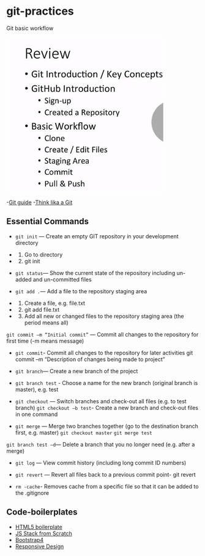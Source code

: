 # git-practices
Git basic workflow

![Git practices](https://github.com/dianavile/git-practices/blob/main/Git-Github.JPG)

-[Git guide](https://rogerdudler.github.io/git-guide/index.es.html)
-[Think lika a Git](http://think-like-a-git.net/)

## Essential Commands

- ```git init``` — Create an empty GIT repository in your development directory
- 1) Go to directory
- 2) git init

- ```git status```— Show the current state of the repository including un-added and un-committed files

- ```git add .```— Add a file to the repository staging area
- 1) Create a file, e.g. file.txt
- 2) git add file.txt
- 3) Add all new or changed files to the repository staging area (the period means all)

```git commit –m “Initial commit”``` — Commit all changes to the repository for first time (-m means message)

- ```git commit```- Commit all changes to the repository for later activities
git commit –m “Description of changes being made to project”

- ```git branch```— Create a new branch of the project
- ```git branch test``` - Choose a name for the new branch (original branch is master), e.g. test

- ```git checkout``` — Switch branches and check-out all files (e.g. to test branch)
```git checkout –b test```- Create a new branch and check-out files in one command

- ```git merge``` — Merge two branches together (go to the destination branch first, e.g. master)
```git checkout master```
```git merge test```

```git branch test –d```— Delete a branch that you no longer need (e.g. after a merge)

- ```git log``` — View commit history (including long commit ID numbers)

- ```git revert``` — Revert all files back to a previous commit point-  git revert <long commit ID from the log command>
  
- ```rm -cache```- Removes cache from a specific file so that it can be added to the .gitignore

## Code-boilerplates
- [HTML5 boilerplate](https://github.com/h5bp/html5-boilerplate/blob/v4.3.0/doc/TOC.md)
- [JS Stack from Scratch](https://github.com/verekia/js-stack-from-scratch)
- [Bootstrap4](https://getbootstrap.com/docs/4.5/getting-started/introduction/)
- [Responsive Design](https://github.com/verekia/initializr-template)

